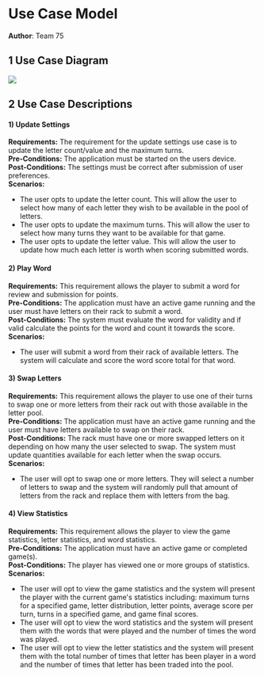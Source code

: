 # Use Case Model

**Author**: Team 75

## 1 Use Case Diagram

![](https://github.gatech.edu/gt-omscs-se-2019fall/6300Fall19Team75/blob/master/GroupProject/Images/Incredible%20Idioms%20-%20Deliverable%202%20(1).png)

## 2 Use Case Descriptions

#### 1) Update Settings
**Requirements:** The requirement for the update settings use case is to update the letter count/value and the maximum turns.  
**Pre-Conditions:** The application must be started on the users device.  
**Post-Conditions:** The settings must be correct after submission of user preferences.  
**Scenarios:**
- The user opts to update the letter count.  This will allow the user to select how many of each letter they wish to be available in the pool of letters.
- The user opts to update the maximum turns.  This will allow the user to select how many turns they want to be available for that game.
- The user opts to update the letter value. This will allow the user to update how much each letter is worth when scoring submitted words.

#### 2) Play Word
**Requirements:** This requirement allows the player to submit a word for review and submission for points.  
**Pre-Conditions:** The application must have an active game running and the user must have letters on their rack to submit a word.  
**Post-Conditions:** The system must evaluate the word for validity and if valid calculate the points for the word and count it towards the score.  
**Scenarios:**
- The user will submit a word from their rack of available letters.  The system will calculate and score the word score total for that word.

#### 3) Swap Letters
**Requirements:** This requirement allows the player to use one of their turns to swap one or more letters from their rack out with those available in the letter pool.  
**Pre-Conditions:** The application must have an active game running and the user must have letters available to swap on their rack.  
**Post-Conditions:** The rack must have one or more swapped letters on it depending on how many the user selected to swap.  The system must update quantities available for each letter when the swap occurs.  
**Scenarios:**
- The user will opt to swap one or more letters.  They will select a number of letters to swap and the system will randomly pull that amount of letters from the rack and replace them with letters from the bag.

#### 4) View Statistics
**Requirements:** This requirement allows the player to view the game statistics, letter statistics, and word statistics.  
**Pre-Conditions:** The application must have an active game or completed game(s).  
**Post-Conditions:** The player has viewed one or more groups of statistics.  
**Scenarios:**
- The user will opt to view the game statistics and the system will present the player with the current game's statistics including: maximum turns for a specified game, letter distribution, letter points, average score per turn, turns in a specified game, and game final scores.  
- The user will opt to view the word statistics and the system will present them with the words that were played and the number of times the word was played.
- The user will opt to view the letter statistics and the system will present them with the total number of times that letter has been player in a word and the number of times that letter has been traded into the pool.

